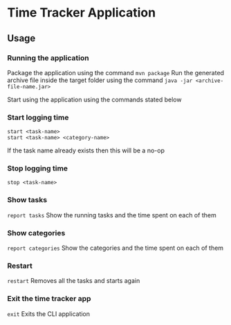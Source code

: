# Time Tracker Application

## Usage

### Running the application
Package the application using the command
`mvn package`
Run the generated archive file inside the target folder using the command
`java -jar <archive-file-name.jar>`

Start using the application using the commands stated below
### Start logging time
`start <task-name>` <br>
`start <task-name> <category-name>`

If the task name already exists then this will be a no-op

### Stop logging time
`stop <task-name>`

### Show tasks
`report tasks`
Show the running tasks and the time spent on each of them

### Show categories
`report categories`
Show the categories and the time spent on each of them

### Restart
`restart`
Removes all the tasks and starts again

### Exit the time tracker app
`exit`
Exits the CLI application

